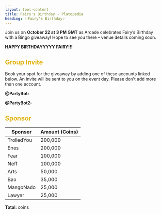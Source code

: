 ```yaml
---
layout: tool-content
title: Fairy's Birthday - Platopedia
heading: ✨Fairy's Birthday✨
---
```


<style>
h2                    { color:#e2b30d !important }
h4                    { color:#008080 !important;font-size:var(--unit-text-B) !important }
.syotimer-cell__value { border-color:#e2b30d !important }
.syotimer-cell__unit  { color:#e2b30d }
</style>

<div class="linebreak"></div>

<div class="content-image" data-url="/docs/assets/images/events/fairybday/fairybday-banner.png" data-width="690px" data-label=""></div>

<div class="linebreak"></div>

Join us on **October 22 at 3 PM GMT** as Arcade celebrates Fairy’s Birthday with a Bingo giveaway! Hope to see you there – venue details coming soon.

<div class="linebreak"></div>

<div class="content-countdown text-center" data-datetime="2024-10-22T15:00:00+00:00"><b>HAPPY BIRTHDAYYYYY FAIRY!!!</b></div>

<div class="linebreak"></div>

## Group Invite

Book your spot for the giveaway by adding one of these accounts linked below. An invite will be sent to you on the event day. Please don't add more than one account.

<div class="linebreak"></div>

<p><strong>@PartyBot:</strong></p>

<span class="content-link" data-url="https://plato.app/2nhs3sy7sc238" data-text="" data-copy="true"></span>

<div class="linebreak"></div>

<p><strong>@PartyBot2:</strong></p>

<span class="content-link" data-url="https://plato.app/3eb9vxoka3fb4" data-text="" data-copy="true"></span>

<div class="linebreak"></div>

## Sponsor

<table id="sponsors" class="table table-bordered">
    <thead>
        <tr>
            <th class="w-50">Sponsor</th>
            <th class="w-50">Amount (Coins)</th>
        </tr>
    </thead>
    <tbody>
        <tr>
            <td>TrolledYou</td>
            <td>200,000</td>
        </tr>
        <tr>
            <td>Enes</td>
            <td>200,000</td>
        </tr>
        <tr>
            <td>Fear</td>
            <td>100,000</td>
        </tr>
        <tr>
            <td>Neff</td>
            <td>100,000</td>
        </tr>
        <tr>
            <td>Arts</td>
            <td>50,000</td>
        </tr>
        <tr>
            <td>Bao</td>
            <td>35,000</td>
        </tr>
        <tr>
            <td>MangoNado</td>
            <td>25,000</td>
        </tr>
        <tr>
            <td>Lawyer</td>
            <td>25,000</td>
        </tr>
    </tbody>
</table>

<div class="linebreak"></div>

<p class="text-center"><b>Total:</b> <span class="content-custom" data-code="$('#sponsors tbody tr td:nth-child(2)').total()"></span> coins</p>

<div class="linebreak"></div>
